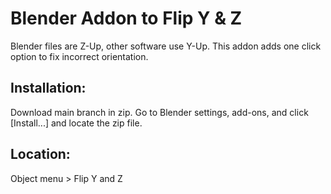 # Blender Addon to Flip Y & Z

Blender files are Z-Up, other software use Y-Up. This addon adds one click option to fix incorrect orientation.

## Installation: 
  
Download main branch in zip. Go to Blender settings, add-ons, and click [Install...] and locate the zip file.  
  
## Location:
  
Object menu > Flip Y and Z
